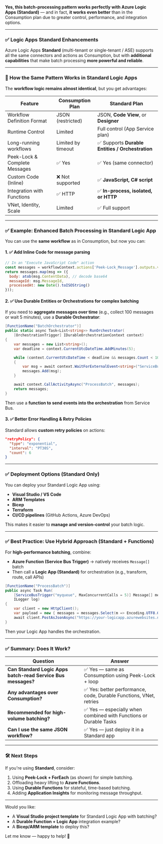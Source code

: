 **Yes, this batch-processing pattern works perfectly with Azure Logic Apps (Standard)** — and in fact, **it works even better** than in the Consumption plan due to greater control, performance, and integration options.

---

### ✅ Logic Apps Standard Enhancements

Azure Logic Apps **Standard** (multi-tenant or single-tenant / ASE) supports all the same connectors and actions as Consumption, but with **additional capabilities** that make batch processing **more powerful and reliable**.

---

### 🔧 How the Same Pattern Works in Standard Logic Apps

The **workflow logic remains almost identical**, but you get advantages:

| Feature | Consumption Plan | Standard Plan |
|--------|------------------|---------------|
| Workflow Definition Format | JSON (restricted) | JSON, **Code View**, or **Designer** |
| Runtime Control | Limited | Full control (App Service plan) |
| Long-running workflows | Limited by timeout | ✅ Supports **Durable Entities / Orchestration** |
| Peek-Lock & Complete Messages | ✅ Yes | ✅ Yes (same connector) |
| Custom Code (Inline) | ❌ Not supported | ✅ **JavaScript, C# script** |
| Integration with Functions | ✅ HTTP | ✅ **In-process, isolated, or HTTP** |
| VNet, Identity, Scale | Limited | ✅ Full support |

---

### ✅ Example: Enhanced Batch Processing in Standard Logic App

You can use the **same workflow** as in Consumption, but now you can:

#### 1. ✅ Add **Inline Code** for message parsing
```javascript
// In an "Execute JavaScript Code" action
const messages = workflowContext.actions['Peek-Lock_Message'].outputs.value;
return messages.map(msg => ({
  body: atob(msg.ContentData), // decode base64
  messageId: msg.MessageId,
  processedAt: new Date().toISOString()
}));
```

#### 2. ✅ Use **Durable Entities or Orchestrations** for complex batching
If you need to **aggregate messages over time** (e.g., collect 100 messages or wait 5 minutes), use a **Durable Orchestrator**:

```csharp
[FunctionName("BatchOrchestrator")]
public static async Task<List<string>> RunOrchestrator(
    [OrchestrationTrigger] IDurableOrchestrationContext context)
{
    var messages = new List<string>();
    var deadline = context.CurrentUtcDateTime.AddMinutes(5);

    while (context.CurrentUtcDateTime < deadline && messages.Count < 100)
    {
        var msg = await context.WaitForExternalEvent<string>("ServiceBusMessage");
        messages.Add(msg);
    }

    await context.CallActivityAsync("ProcessBatch", messages);
    return messages;
}
```

Then use a **function to send events into the orchestration** from Service Bus.

#### 3. ✅ Better Error Handling & Retry Policies
Standard allows **custom retry policies** on actions:
```json
"retryPolicy": {
  "type": "exponential",
  "interval": "PT30S",
  "count": 6
}
```

---

### ✅ Deployment Options (Standard Only)

You can deploy your Standard Logic App using:
- **Visual Studio / VS Code**
- **ARM Templates**
- **Bicep**
- **Terraform**
- **CI/CD pipelines** (GitHub Actions, Azure DevOps)

This makes it easier to **manage and version-control** your batch logic.

---

### ✅ Best Practice: Use Hybrid Approach (Standard + Functions)

For **high-performance batching**, combine:
- **Azure Function (Service Bus Trigger)** → natively receives `Message[]` batch
- Then call a **Logic App (Standard)** for orchestration (e.g., transform, route, call APIs)

```csharp
[FunctionName("ProcessBatch")]
public async Task Run(
    [ServiceBusTrigger("myqueue", MaxConcurrentCalls = 5)] Message[] messages,
    ILogger log)
{
    var client = new HttpClient();
    var payload = new { messages = messages.Select(m => Encoding.UTF8.GetString(m.Body)) };
    await client.PostAsJsonAsync("https://your-logicapp.azurewebsites.net/api/process-batch", payload);
}
```

Then your Logic App handles the orchestration.

---

### ✅ Summary: Does It Work?

| Question | Answer |
|--------|--------|
| **Can Standard Logic Apps batch-read Service Bus messages?** | ✅ Yes — same as Consumption using Peek-Lock + loop |
| **Any advantages over Consumption?** | ✅ Yes: better performance, code, Durable Functions, VNet, retries |
| **Recommended for high-volume batching?** | ✅ Yes — especially when combined with Functions or Durable Tasks |
| **Can I use the same JSON workflow?** | ✅ Yes — just deploy it in a Standard app |

---

### 🛠️ Next Steps

If you're using **Standard**, consider:
1. Using **Peek-Lock + ForEach** (as shown) for simple batching.
2. Offloading heavy lifting to **Azure Functions**.
3. Using **Durable Functions** for stateful, time-based batching.
4. Adding **Application Insights** for monitoring message throughput.

---

Would you like:
- A **Visual Studio project template** for Standard Logic App with batching?
- A **Durable Function + Logic App** integration example?
- A **Bicep/ARM template** to deploy this?

Let me know — happy to help! 🚀